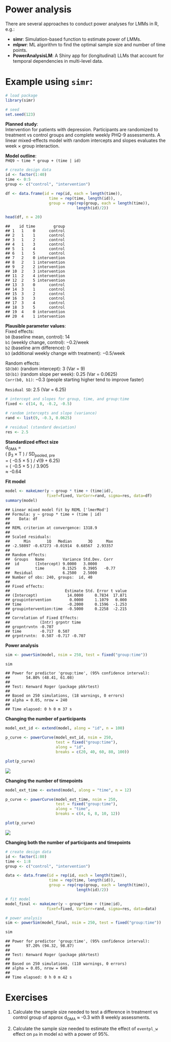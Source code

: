 Power analysis
================

There are several approaches to conduct power analyses for LMMs in R,
e.g.:  
- **simr**: Simulation-based function to estimate power of LMMs.  
- **mlpwr**: ML algorithm to find the optimal sample size and number of
time points.  
- **PowerAnalysisLM**: A Shiny app for (longitudinal) LLMs that account
for temporal dependencies in multi-level data.

# Example using `simr`:

``` r
# load package
library(simr)

# seed
set.seed(123)
```

**Planned study**:  
Intervention for patients with depression. Participants are randomized
to treatment vs control groups and complete weekly PHQ-9 assessments. A
linear mixed-effects model with random intercepts and slopes evaluates
the week × group interaction.

**Model outline**:  
`PHQ9 ~ time * group + (time | id)`

``` r
# create design data
id <- factor(1:40)
time <- 0:5
group <- c("control", "intervention")

df <- data.frame(id = rep(id, each = length(time)),
                   time = rep(time, length(id)),
                   group = rep(rep(group, each = length(time)), 
                               length(id)/2))

head(df, n = 20)
```

    ##    id time        group
    ## 1   1    0      control
    ## 2   1    1      control
    ## 3   1    2      control
    ## 4   1    3      control
    ## 5   1    4      control
    ## 6   1    5      control
    ## 7   2    0 intervention
    ## 8   2    1 intervention
    ## 9   2    2 intervention
    ## 10  2    3 intervention
    ## 11  2    4 intervention
    ## 12  2    5 intervention
    ## 13  3    0      control
    ## 14  3    1      control
    ## 15  3    2      control
    ## 16  3    3      control
    ## 17  3    4      control
    ## 18  3    5      control
    ## 19  4    0 intervention
    ## 20  4    1 intervention

**Plausible parameter values**:  
Fixed effects:  
`b0` (baseline mean, control): 14  
`b1` (weekly change, control): −0.2/week  
`b2` (baseline arm difference): 0  
`b3` (additional weekly change with treatment): −0.5/week

Random effects:  
`SD(b0)` (random intercept): 3 (Var = 9)  
`SD(b1)` (random slope per week): 0.25 (Var = 0.0625)  
`Corr(b0, b1)`: −0.3 (people starting higher tend to improve faster)

`Residual SD`: 2.5 (Var = 6.25)

``` r
# intercept and slopes for group, time, and group:time
fixed <- c(14, 0, -0.2, -0.5)

# random intercepts and slope (variance)
rand <- list(9, -0.3, 0.0625)

# residual (standard deviation)
res <- 2.5
```

**Standardized effect size**  
d<sub>GMA</sub> =  
( β<sub>3</sub> × T ) / SD<sub>pooled, pre</sub>  
= ( -0.5 × 5 ) / √(9 + 6.25)  
= ( -0.5 × 5 ) / 3.905  
≈ -0.64

**Fit model**

``` r
model <- makeLmer(y ~ group * time + (time|id),
                  fixef=fixed, VarCorr=rand, sigma=res, data=df)
summary(model)
```

    ## Linear mixed model fit by REML ['lmerMod']
    ## Formula: y ~ group * time + (time | id)
    ##    Data: df
    ## 
    ## REML criterion at convergence: 1318.9
    ## 
    ## Scaled residuals: 
    ##      Min       1Q   Median       3Q      Max 
    ## -2.58097 -0.67273 -0.01914  0.68567  2.93357 
    ## 
    ## Random effects:
    ##  Groups   Name        Variance Std.Dev. Corr 
    ##  id       (Intercept) 9.0000   3.0000        
    ##           time        0.1525   0.3905   -0.77
    ##  Residual             6.2500   2.5000        
    ## Number of obs: 240, groups:  id, 40
    ## 
    ## Fixed effects:
    ##                        Estimate Std. Error t value
    ## (Intercept)             14.0000     0.7834  17.871
    ## groupintervention        0.0000     1.1079   0.000
    ## time                    -0.2000     0.1596  -1.253
    ## groupintervention:time  -0.5000     0.2258  -2.215
    ## 
    ## Correlation of Fixed Effects:
    ##             (Intr) grpntr time  
    ## gropntrvntn -0.707              
    ## time        -0.717  0.507       
    ## grpntrvntn:  0.507 -0.717 -0.707

**Power analysis**

``` r
sim <- powerSim(model, nsim = 250, test = fixed("group:time"))
```

``` r
sim
```

    ## Power for predictor 'group:time', (95% confidence interval):
    ##       54.80% (48.41, 61.08)
    ## 
    ## Test: Kenward Roger (package pbkrtest)
    ## 
    ## Based on 250 simulations, (18 warnings, 0 errors)
    ## alpha = 0.05, nrow = 240
    ## 
    ## Time elapsed: 0 h 0 m 37 s

**Changing the number of participants**

``` r
model_ext_id <- extend(model, along = "id", n = 100)

p_curve <- powerCurve(model_ext_id, nsim = 250, 
                      test = fixed("group:time"), 
                      along = "id", 
                      breaks = c(20, 40, 60, 80, 100))
```

``` r
plot(p_curve)
```

![](5_files/figure-gfm/unnamed-chunk-9-1.png)<!-- -->

**Changing the number of timepoints**

``` r
model_ext_time <- extend(model, along = "time", n = 12)

p_curve <- powerCurve(model_ext_time, nsim = 250, 
                      test = fixed("group:time"), 
                      along = "time", 
                      breaks = c(4, 6, 8, 10, 12))
```

``` r
plot(p_curve)
```

![](5_files/figure-gfm/unnamed-chunk-11-1.png)<!-- -->

**Changing both the number of participants and timepoints**

``` r
# create design data
id <- factor(1:80)
time <- 1:8
group <- c("control", "intervention")

data <- data.frame(id = rep(id, each = length(time)),
                   time = rep(time, length(id)),
                   group = rep(rep(group, each = length(time)), 
                               length(id)/2))

# fit model
model_final <- makeLmer(y ~ group*time + (time|id),
                  fixef=fixed, VarCorr=rand, sigma=res, data=data)

# power analysis
sim <- powerSim(model_final, nsim = 250, test = fixed("group:time"))
```

``` r
sim
```

    ## Power for predictor 'group:time', (95% confidence interval):
    ##       97.20% (94.32, 98.87)
    ## 
    ## Test: Kenward Roger (package pbkrtest)
    ## 
    ## Based on 250 simulations, (110 warnings, 0 errors)
    ## alpha = 0.05, nrow = 640
    ## 
    ## Time elapsed: 0 h 0 m 42 s

# Exercises

1.  Calculate the sample size needed to test a difference in treatment
    vs control group of approx d<sub>GMA</sub> ≈ -0.3 with 8 weekly
    assessments.

2.  Calculate the sample size needed to estimate the effect of
    `eventpl_w` effect on `pa` in model `m3` with a power of 95%.
